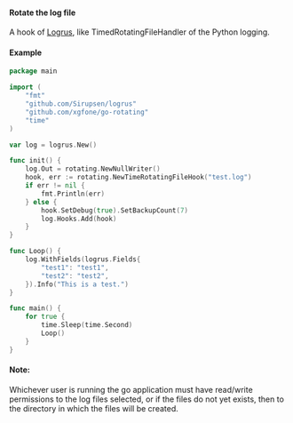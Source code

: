#### Rotate the log file
A hook of [Logrus](https://github.com/Sirupsen/logrus), like TimedRotatingFileHandler of the Python logging.

#### Example
```go
package main

import (
    "fmt"
    "github.com/Sirupsen/logrus"
    "github.com/xgfone/go-rotating"
    "time"
)

var log = logrus.New()

func init() {
    log.Out = rotating.NewNullWriter()
    hook, err := rotating.NewTimeRotatingFileHook("test.log")
    if err != nil {
        fmt.Println(err)
    } else {
        hook.SetDebug(true).SetBackupCount(7)
        log.Hooks.Add(hook)
    }
}

func Loop() {
    log.WithFields(logrus.Fields{
        "test1": "test1",
        "test2": "test2",
    }).Info("This is a test.")
}

func main() {
    for true {
        time.Sleep(time.Second)
        Loop()
    }
}
```

#### Note:
Whichever user is running the go application must have read/write permissions to the log files selected, or if the files do not yet exists, then to the directory in which the files will be created.
